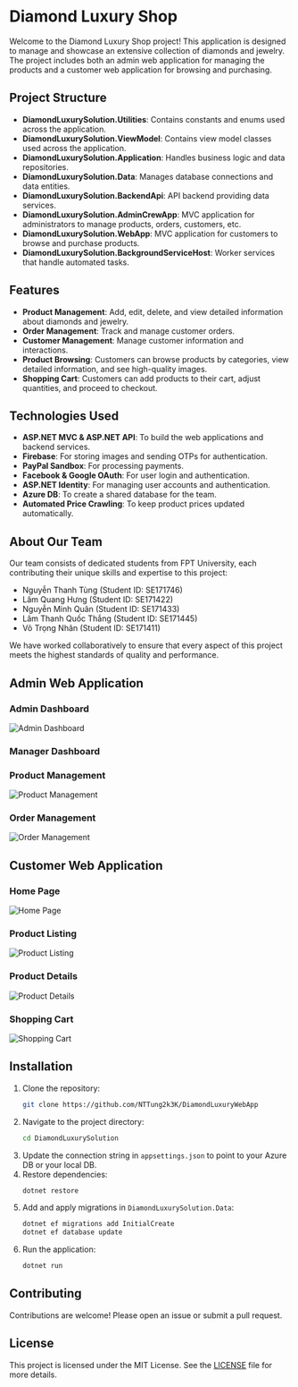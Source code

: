# Diamond Luxury Shop

Welcome to the Diamond Luxury Shop project! This application is designed to manage and showcase an extensive collection of diamonds and jewelry. The project includes both an admin web application for managing the products and a customer web application for browsing and purchasing.

## Project Structure

- **DiamondLuxurySolution.Utilities**: Contains constants and enums used across the application.
- **DiamondLuxurySolution.ViewModel**: Contains view model classes used across the application.
- **DiamondLuxurySolution.Application**: Handles business logic and data repositories.
- **DiamondLuxurySolution.Data**: Manages database connections and data entities.
- **DiamondLuxurySolution.BackendApi**: API backend providing data services. 
- **DiamondLuxurySolution.AdminCrewApp**: MVC application for administrators to manage products, orders, customers, etc.
- **DiamondLuxurySolution.WebApp**: MVC application for customers to browse and purchase products.
- **DiamondLuxurySolution.BackgroundServiceHost**: Worker services that handle automated tasks.


## Features

- **Product Management**: Add, edit, delete, and view detailed information about diamonds and jewelry.
- **Order Management**: Track and manage customer orders.
- **Customer Management**: Manage customer information and interactions.
- **Product Browsing**: Customers can browse products by categories, view detailed information, and see high-quality images.
- **Shopping Cart**: Customers can add products to their cart, adjust quantities, and proceed to checkout.

## Technologies Used

- **ASP.NET MVC & ASP.NET API**: To build the web applications and backend services.
- **Firebase**: For storing images and sending OTPs for authentication.
- **PayPal Sandbox**: For processing payments.
- **Facebook & Google OAuth**: For user login and authentication.
- **ASP.NET Identity**: For managing user accounts and authentication.
- **Azure DB**: To create a shared database for the team.
- **Automated Price Crawling**: To keep product prices updated automatically.

## About Our Team

Our team consists of dedicated students from FPT University, each contributing their unique skills and expertise to this project:

-  Nguyễn Thanh Tùng    (Student ID: SE171746)
-  Lâm Quang Hưng       (Student ID: SE171422)
-  Nguyễn Minh Quân     (Student ID: SE171433)
-  Lâm Thanh Quốc Thắng (Student ID: SE171445)
-  Võ Trọng Nhân        (Student ID: SE171411)


We have worked collaboratively to ensure that every aspect of this project meets the highest standards of quality and performance.

## Admin Web Application

### Admin Dashboard
![Admin Dashboard](path/to/admin-dashboard-image.jpg)

### Manager Dashboard


### Product Management
![Product Management](path/to/admin-product-management-image.jpg)

### Order Management
![Order Management](path/to/admin-order-management-image.jpg)

## Customer Web Application

### Home Page
![Home Page](path/to/customer-home-page-image.jpg)

### Product Listing
![Product Listing](path/to/customer-product-listing-image.jpg)

### Product Details
![Product Details](path/to/customer-product-details-image.jpg)

### Shopping Cart
![Shopping Cart](path/to/customer-shopping-cart-image.jpg)

## Installation

1. Clone the repository:
    ```bash
    git clone https://github.com/NTTung2k3K/DiamondLuxuryWebApp
    ```
2. Navigate to the project directory:
    ```bash
    cd DiamondLuxurySolution
    ```
3. Update the connection string in `appsettings.json` to point to your Azure DB or your local DB.
4. Restore dependencies:
    ```bash
    dotnet restore
    ```
5. Add and apply migrations in `DiamondLuxurySolution.Data`:
    ```bash
    dotnet ef migrations add InitialCreate
    dotnet ef database update
    ```
6. Run the application:
    ```bash
    dotnet run
    ```

## Contributing

Contributions are welcome! Please open an issue or submit a pull request.

## License

This project is licensed under the MIT License. See the [LICENSE](LICENSE) file for more details.
